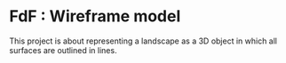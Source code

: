 # FdF : Wireframe model

This project is about representing a landscape as a 3D object
in which all surfaces are outlined in lines.
